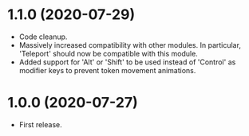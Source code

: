 # 1.1.0 (2020-07-29)

* Code cleanup.
* Massively increased compatibility with other modules. In particular, 'Teleport' should now be compatible with this module.
* Added support for 'Alt' or 'Shift' to be used instead of 'Control' as modifier keys to prevent token movement animations.

# 1.0.0 (2020-07-27)

* First release.